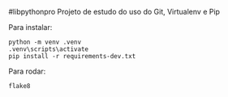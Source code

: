 #libpythonpro
Projeto de estudo do uso do Git, Virtualenv e Pip

Para instalar:
```console
python -m venv .venv
.venv\scripts\activate
pip install -r requirements-dev.txt
```

Para rodar:
```console
flake8

```